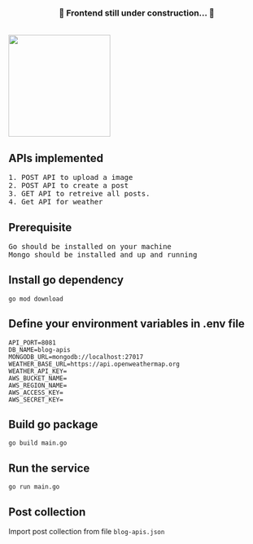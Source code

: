 <div align="center">
  <h3>🚧 Frontend still under construction... 🚧</h2>
</div><br>

<img src="https://github.com/allgeo/programinG_waR_crimeS/assets/62227321/3f8a2819-e3ed-4382-b2b5-7fffafaeb825" width="200">

## APIs implemented

<pre>
1. POST API to upload a image
2. POST API to create a post
3. GET API to retreive all posts.
4. Get API for weather 
</pre>

## Prerequisite

<pre>
Go should be installed on your machine
Mongo should be installed and up and running
</pre>

## Install go dependency

```
go mod download
```

## Define your environment variables in .env file

```
API_PORT=8081
DB_NAME=blog-apis
MONGODB_URL=mongodb://localhost:27017
WEATHER_BASE_URL=https://api.openweathermap.org
WEATHER_API_KEY=
AWS_BUCKET_NAME=
AWS_REGION_NAME=
AWS_ACCESS_KEY=
AWS_SECRET_KEY=
```

## Build go package

```
go build main.go
```

## Run the service

```
go run main.go
```

## Post collection

Import post collection from file `blog-apis.json`
